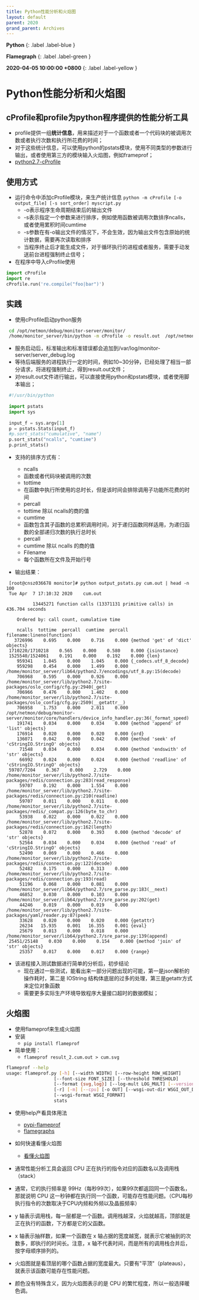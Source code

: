 ```yaml
---
title: Python性能分析和火焰图
layout: default
parent: 2020
grand_parent: Archives
---
```


**Python**
{: .label .label-blue }

**Flamegraph**
{: .label .label-green }

**2020-04-05 10:00:00 +0800**
{: .label .label-yellow }

# Python性能分析和火焰图

## cProfile和profile为python程序提供的性能分析工具
* profile提供一组**统计信息**，用来描述对于一个函数或者一个代码块的被调用次数或者执行次数和执行所花费的时间；
* 对于这些统计信息，可以使用python的pstats模块，使用不同类型的参数进行输出，或者使用第三方的模块输入火焰图，例如frameprof；
* [python2.7-cProfile](https://docs.python.org/2/library/profile.html#module-cProfile)

## 使用方式
* 运行命令中添加cProfile模块，来生产统计信息
  `python -m cProfile [-o output_file] [-s sort_order] myscript.py`
    * -o表示程序生命周期结束后的输出文件
    * -s表示指定一个参数来进行排序，例如使用函数被调用次数排序ncalls，或者使用累积时间cumtime
    * -s参数在有-o输出文件的情况下，不会生效，因为输出文件包含原始的统计数据，需要再次读取和排序
    * 当程序终止后才能生成文件，对于循环执行的进程或者服务，需要手动发送前台进程强制终止信号；
* 在程序中导入cProfile使用
```python
import cProfile
import re
cProfile.run('re.compile("foo|bar")')
```
  

## 实践
* 使用cProfile启动python服务
```Bash
 cd /opt/netmon/debug/monitor-server/monitor/
 /home/monitor_server/bin/python -m cProfile -o result.out  /opt/netmon/debug/monitor-server/monitor/run_server.py --config-file /opt/netmon/debug/monitor-server/monitor/conf/conf.ini --port 51035 >> /var/log/monitor-server/server_debug.log 2>&1
```
 
* 服务启动后，标准输出和标准错误都会追加到/var/log/monitor-server/server_debug.log
* 等待后端服务的进程执行一定的时间，例如10\~30分钟，已经处理了相当一部分请求，将进程强制终止，得到result.out文件；
* 对result.out文件进行输出，可以直接使用python和pstats模块，或者使用脚本输出；

```python
 #!/usr/bin/python
 
 import pstats
 import sys
 
 input_f = sys.argv[1]
 p = pstats.Stats(input_f)
 #p.sort_stats("cumulative", "name")
 p.sort_stats("ncalls", "cumtime")
 p.print_stats()
```

* 支持的排序方式有：
    * ncalls 
    * 函数或者代码块被调用的次数
    * tottime 
    * 在函数中执行所使用的总时长，但是该时间会排除调用子功能所花费的时间
    * percall 
    * tottime 除以 ncalls的商的值
    * cumtime 
    * 函数包含其子函数的总累积调用时间，对于递归函数同样适用，为递归函数的全部递归次数的执行总时长
    * percall 
    * cumtime 除以 ncalls 的商的值
    * Filename
    * 每个函数所在文件及开始行号

* 输出结果：
```
 [root@cnsz036678 monitor]# python output_pstats.py cum.out | head -n 100
 Tue Apr  7 17:10:32 2020    cum.out
 
          13445271 function calls (13371131 primitive calls) in 436.704 seconds
 
    Ordered by: call count, cumulative time
 
    ncalls  tottime  percall  cumtime  percall filename:lineno(function)
   3726996    0.695    0.000    0.716    0.000 {method 'get' of 'dict' objects}
 1710220/1710218    0.565    0.000    0.580    0.000 {isinstance}
 1525540/1524061    0.191    0.000    0.192    0.000 {len}
    959341    1.045    0.000    1.045    0.000 {_codecs.utf_8_decode}
    959298    0.454    0.000    1.499    0.000 /home/monitor_server/lib64/python2.7/encodings/utf_8.py:15(decode)
    706968    0.595    0.000    0.926    0.000 /home/monitor_server/lib/python2.7/site-packages/oslo_config/cfg.py:2940(_get)
    706966    0.476    0.000    1.402    0.000 /home/monitor_server/lib/python2.7/site-packages/oslo_config/cfg.py:2509(__getattr__)
    706958    1.753    0.000    2.011    0.000 /opt/netmon/debug/monitor-server/monitor/core/handlers/device_info_handler.py:36(_format_speed)
    191741    0.034    0.000    0.034    0.000 {method 'append' of 'list' objects}
    176914    0.020    0.000    0.020    0.000 {ord}
    136071    0.042    0.000    0.042    0.000 {method 'seek' of 'cStringIO.StringO' objects}
     71548    0.034    0.000    0.034    0.000 {method 'endswith' of 'str' objects}
     66992    0.024    0.000    0.024    0.000 {method 'readline' of 'cStringIO.StringO' objects}
 59707/7204    0.367    0.000    2.729    0.000 /home/monitor_server/lib/python2.7/site-packages/redis/connection.py:283(read_response)
     59707    0.192    0.000    1.554    0.000 /home/monitor_server/lib/python2.7/site-packages/redis/connection.py:210(readline)
     59707    0.011    0.000    0.011    0.000 /home/monitor_server/lib/python2.7/site-packages/redis/_compat.py:126(byte_to_chr)
     53938    0.022    0.000    0.022    0.000 /home/monitor_server/lib/python2.7/site-packages/redis/connection.py:162(length)
     52878    0.072    0.000    0.393    0.000 {method 'decode' of 'str' objects}
     52564    0.034    0.000    0.034    0.000 {method 'read' of 'cStringIO.StringO' objects}
     52490    0.069    0.000    0.466    0.000 /home/monitor_server/lib/python2.7/site-packages/redis/connection.py:122(decode)
     52482    0.175    0.000    0.313    0.000 /home/monitor_server/lib/python2.7/site-packages/redis/connection.py:193(read)
     51196    0.068    0.000    0.081    0.000 /home/monitor_server/lib64/python2.7/sre_parse.py:183(__next)
     46852    0.030    0.000    0.103    0.000 /home/monitor_server/lib64/python2.7/sre_parse.py:202(get)
     44246    0.019    0.000    0.019    0.000 /home/monitor_server/lib/python2.7/site-packages/yaml/reader.py:87(peek)
     33628    0.020    0.000    0.020    0.000 {getattr}
     26234   15.935    0.001   16.355    0.001 {eval}
     25679    0.013    0.000    0.018    0.000 /home/monitor_server/lib64/python2.7/sre_parse.py:139(append)
 25451/25148    0.030    0.000    0.154    0.000 {method 'join' of 'str' objects}
     25357    0.017    0.000    0.017    0.000 {range}
```
* 该进程接入测试数据进行简单的分析后，初步结论
    * 现在通过一些测试，能看出来一部分问题出现的可能，第一是json解析的操作耗时，第二是 IOString 结构体底层的过多的处理，第三是getattr方式来定位对象函数
    * 需要更多实际生产环境导致程序大量接口超时的数据模拟；

## 火焰图
* 使用flameprof来生成火焰图
* 安装
  * `pip install flameprof`
* 简单使用：
  * `flameprof result_2.cum.out > cum.svg`
```bash
flameprof --help
usage: flameprof.py [-h] [--width WIDTH] [--row-height ROW_HEIGHT]
                  [--font-size FONT_SIZE] [--threshold THRESHOLD]
                  [--format {svg,log}] [--log-mult LOG_MULT] [--version]
                  [-r] [-m] [--cpu] [-o OUT] [--wsgi-out-dir WSGI_OUT_DIR]
                  [--wsgi-format WSGI_FORMAT]
                  stats
```
  * 使用help产看具体用法
    * [pypi-flameprof](https://pypi.org/project/flameprof/)
    * [flamegraphs](http://www.brendangregg.com/flamegraphs.html)
  
* 如何快速看懂火焰图
    * [看懂火焰图](http://www.ruanyifeng.com/blog/2017/09/flame-graph.html)
* 通常性能分析工具会返回 CPU 正在执行的指令对应的函数名以及调用栈（stack）
* 通常，它的执行频率是 99Hz（每秒99次），如果99次都返回同一个函数名，那就说明 CPU 这一秒钟都在执行同一个函数，可能存在性能问题。（CPU每秒执行指令的次数取决于CPU内频和外频以及晶振频率）
* y 轴表示调用栈，每一层都是一个函数。调用栈越深，火焰就越高，顶部就是正在执行的函数，下方都是它的父函数。
* x 轴表示抽样数，如果一个函数在 x 轴占据的宽度越宽，就表示它被抽到的次数多，即执行的时间长。注意，x 轴不代表时间，而是所有的调用栈合并后，按字母顺序排列的。
* 火焰图就是看顶层的哪个函数占据的宽度最大。只要有"平顶"（plateaus），就表示该函数可能存在性能问题。
* 颜色没有特殊含义，因为火焰图表示的是 CPU 的繁忙程度，所以一般选择暖色调。



